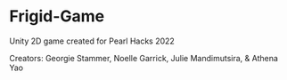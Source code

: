 # Frigid-Game
Unity 2D game created for Pearl Hacks 2022

Creators: Georgie Stammer, Noelle Garrick, Julie Mandimutsira, & Athena Yao
